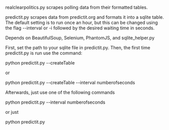 realclearpolitics.py scrapes polling data from their formatted tables.

predictit.py scrapes data from predictit.org and formats it into a sqlite table.  The default setting is to run once an hour, but this can be changed using the flag --interval or -i followed by the desired waiting time in seconds.

Depends on BeautifulSoup, Selenium, PhantomJS, and sqlite_helper.py

First, set the path to your sqlite file in predictit.py.  Then, the first time predictit.py is run use the command: 

python predictit.py --createTable

or 

python predictit.py --createTable --interval numberofseconds

Afterwards, just use one of the following commands 

python predictit.py --interval numberofseconds 

or just 

python predictit.py

